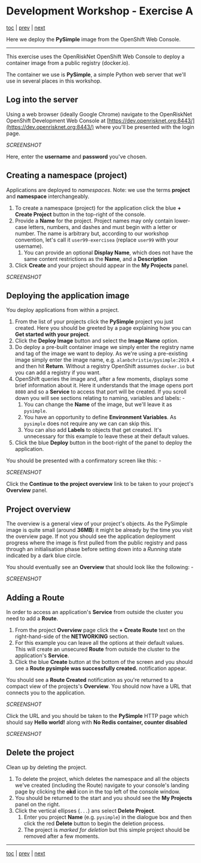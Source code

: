 # Development Workshop - Exercise A

[toc](../README.md) | [prev](../tutorial-1/README.md) | [next](../tutorial-2/README.md)

Here we deploy the **PySimple** image from the OpenShift Web Console.

---

This exercise uses the OpenRiskNet OpenShift Web Console to deploy a
container image from a public registry (docker.io). 

The container we use is **PySimple**, a simple Python web server that we'll use
in several places in this workshop.

## Log into the server
Using a web browser (ideally Google Chrome) navigate to the OpenRiskNet
OpenShift Development Web Console at
[https://dev.openrisknet.org:8443/](https://dev.openrisknet.org:8443/)
where you'll be presented with the login page.

_SCREENSHOT_

Here, enter the **username** and **password** you've chosen.

## Creating a namespace (project)
Applications are deployed to _namespaces_. Note: we use the terms
**project** and **namespace** interchangeably.

1.  To create a namespace (project) for the application click the
    blue **+ Create Project** button in the top-right of the console.
1.  Provide a **Name** for the project. Project names may only contain
    lower-case letters, numbers, and dashes and must begin with a letter or
    number. The name is arbitrary but, according to our workshop convention,
    let's call it `user99-exercisea` (replace `user99` with your username).
    1.  You can provide an optional **Display Name**, which does not have the
        same content restrictions as the **Name**, and a **Description** 
1.  Click **Create** and your project should appear in the **My Projects**
    panel.
    
_SCREENSHOT_

## Deploying the application image
You deploy applications from within a project.

1.  From the list of your projects click the **PySimple** project you just
    created. Here you should be greeted by a page explaining how you can
    **Get started with your project**.
1.  Click the **Deploy Image** button and select the **Image Name** option.
1.  Do deploy a pre-built container image we simply enter the registry name
    and tag of the image we want to deploy. As we're using a pre-existing image
    simply enter the image name, e.g. `alanbchristie/pysimple:2019.4`
    and then hit **Return**. Without a registry OpenShift assumes `docker.io`
    but you can add a registry if you want.
1.  OpenShift queries the image and, after a few moments, displays
    some brief information about it. Here it understands that the image
    opens port `8080` and so a **Service** to access that port will be created.
    If you scroll down you will see sections relating to naming, variables
    and labels: -
    1.  You can change the **Name** of the image, but we'll leave it as
        `pysimple`.
    1.  You have an opportunity to define **Environment Variables**. As
        `pysimple` does not require any we can can skip this.
    1.  You can also add **Labels** to objects that get created.
        It's unnecessary for this example to leave these at their default
        values.
1.  Click the blue **Deploy** button in the boot-right of the panel
    to deploy the application.

You should be presented with a confirmatory screen like this: -

_SCREENSHOT_

Click the **Continue to the project overview** link
to be taken to your project's **Overview** panel.

## Project overview
The overview is a general view of your project's objects.
As the PySimple image is quite small (around **36MB**) it might be already
by the time you visit the overview page. If not you should see the application
deployment progress where the image is first pulled from the public registry
and pass through an initialisation phase before setting down into a _Running_
state indicated by a dark blue circle.

You should eventually see an **Overview** that should look like the
following: -

_SCREENSHOT_

## Adding a Route
In order to access an application's **Service** from outside the cluster
you need to add a **Route**.

1.  From the project **Overview** page click the **+ Create Route** text on the
    right-hand-side of the **NETWORKING** section.
1.  For this example you can leave all the options at their default values.
    This will create an unsecured **Route** from outside the cluster to the
    application's **Service**.
1.  Click the blue **Create** button at the bottom of the screen and you
    should see a **Route pysimple was successfully created.** notification
    appear.
    
You should see a **Route Created** notification as you're returned to a
compact view of the projects's **Overview**. You should now have a URL
that connects you to the application.

_SCREENSHOT_

Click the URL and you should be taken to the **PySimple** HTTP
page which should say **Hello world!** along with
**No Redis container, counter disabled**

_SCREENSHOT_

## Delete the project
Clean up by deleting the project.

1.  To delete the project, which deletes the namespace and all the objects we've
    created (including the Route) navigate to your console's landing page
    by clicking the **okd** icon in the top left of the console window.
1.  You should be returned to the start and you should see the **My Projects**
    panel on the right.
1.  Click the vertical ellipses (`...`) ans select **Delete Project**.
    1.  Enter you project **Name** (e.g. `pysimple`) in the dialogue box
        and then click the red **Delete** button to begin the deletion process.
    1.  The project is _marked for deletion_ but this simple project should
        be removed after a few moments.

---

[toc](../README.md) | [prev](../tutorial-1/README.md) | [next](../tutorial-2/README.md)
